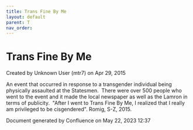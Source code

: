 ```yaml
---
title: Trans Fine By Me
layout: default
parent: T
nav_order:
---
```


# Trans Fine By Me

Created by  Unknown User (mtr7) on Apr 29, 2015

An event that occurred in response to a transgender individual being physically assaulted at the Statesmen.  There were over 500 people who went to the event and it made the local newspaper as well as the Lamron in terms of publicity.  &quot;After I went to Trans Fine By Me, I realized that I really am privileged to be cisgendered&quot;. Romig, S-Z, 2015.

Document generated by Confluence on May 22, 2023 12:37


